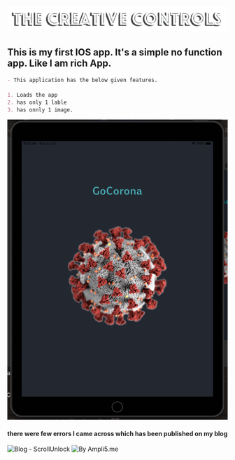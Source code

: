 # <h1><a href="https://scrollunlock.wordpress.com/"><img src="https://github.com/trickyj/Blog_app_in_Django/blob/master/src/assets/logo.png"></a></h1>	

## This is my first IOS app. It's a simple no function app. Like I am rich App. 

```markdown
- This application has the below given features.

1. Loads the app
2. has only 1 lable
3. has onnly 1 image.
```

![app screenshot](/Screenshots/screenshot1.png)


#### there were few errors I came across which has been published on my blog

![Blog - ScrollUnlock](https://scrollunlock.wordpress.com)
![By Ampli5.me](http://ampli5.me)
